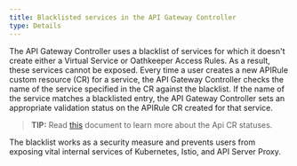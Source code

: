 ```yaml
---
title: Blacklisted services in the API Gateway Controller
type: Details
---
```


The API Gateway Controller uses a blacklist of services for which it doesn't create either a Virtual Service or Oathkeeper Access Rules. As a result, these services cannot be exposed. Every time a user creates a new APIRule custom resource (CR) for a service, the API Gateway Controller checks the name of the service specified in the CR against the blacklist. If the name of the service matches a blacklisted entry, the API Gateway Controller sets an appropriate validation status on the APIRule CR created for that service.

>**TIP:** Read [this](#custom-resource-api-rule-status-codes) document to learn more about the Api CR statuses.

The blacklist works as a security measure and prevents users from exposing vital internal services of Kubernetes, Istio, and API Server Proxy.

